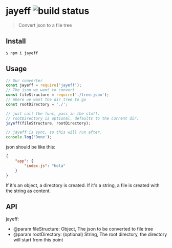 # jayeff ![build status](https://travis-ci.org/jpsierens/jayeff.svg?branch=master)

> Convert json to a file tree



## Install

```
$ npm i jayeff
```


## Usage

```js
// Our converter
const jayeff = require('jayeff');
// The json we want to convert
const fileStructure = require('./tree.json');
// Where we want the dir tree to go
const rootDirectory = './';

// just call the func, pass in the stuff.
// rootDirectory is optional, defaults to the current dir.
jayeff(fileStructure, rootDirectory);

// jayeff is sync, so this will run after.
console.log('Done');
```



json should be like this:
```json
{
	"app": {
		"index.js": "hola"
	}
}
```

If it's an object, a directory is created. If it's a string, a file is created with the string as content.

## API

jayeff:
* @param fileStructure: Object, The json to be converted to file tree
* @param rootDirectory: (optional) String, The root directory, the directory will start from this point


